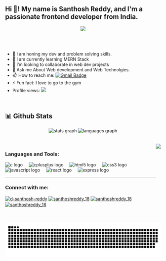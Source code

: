 <h2 align="left">Hi 👋! My name is Santhosh Reddy, and I'm a passionate frontend developer from India.</h2>
<p align="center"><img src="https://user-images.githubusercontent.com/77008381/145186736-1d1a4508-60a3-4169-acb7-ede41a7c85d6.png"></p>



<br>
<br>


- 🔭 I am honing my dev and problem solving skills.
- 🌱 I am currently learning MERN Stack
- 👯 I’m looking to collaborate in web dev projects
- 💬 Ask me About Web development and Web Technolgies.
- 📫 How to reach me: [![Gmail Badge](https://img.shields.io/badge/-Gmail-c14438?style=flat-square&logo=Gmail&logoColor=white&link=mailto:arjyo77@gmail.com)](mailto:dsanthoshreddy2003@gmail.com) 
- ⚡ Fun fact: I love to go to the gym
- Profile views: ![](https://komarev.com/ghpvc/?username=santhoshdwarampudi)

<br>
<h2>📊 Github Stats</h2>

<div align="center">
  <img src="https://github-readme-stats.vercel.app/api?username=santhoshdwarampudi&hide_title=false&hide_rank=false&show_icons=true&include_all_commits=true&count_private=true&disable_animations=false&theme=dracula&locale=en&hide_border=false" height="150" alt="stats graph" />
  <img src="https://github-readme-stats.vercel.app/api/top-langs?username=santhoshdwarampudi&locale=en&hide_title=false&layout=compact&card_width=320&langs_count=5&theme=dracula&hide_border=false" height="150" alt="languages graph" />
</div>

<br>

<br />

<img align="right" height="150" src="https://i.imgflip.com/65efzo.gif" />

### Languages and Tools:

<div align="left">
  <img src="https://cdn.jsdelivr.net/gh/devicons/devicon/icons/c/c-original.svg" height="40" alt="c logo" />
  <img width="12" />
  <img src="https://cdn.jsdelivr.net/gh/devicons/devicon/icons/cplusplus/cplusplus-original.svg" height="40" alt="cplusplus logo" />
  <img width="12" />
  <img src="https://cdn.jsdelivr.net/gh/devicons/devicon/icons/html5/html5-original.svg" height="40" alt="html5 logo" />
  <img width="12" />
  <img src="https://cdn.jsdelivr.net/gh/devicons/devicon/icons/css3/css3-original.svg" height="40" alt="css3 logo" />
  <img width="12" />
  <img src="https://cdn.jsdelivr.net/gh/devicons/devicon/icons/javascript/javascript-original.svg" height="40" alt="javascript logo" />
  <img width="12" />
  <img src="https://cdn.jsdelivr.net/gh/devicons/devicon/icons/react/react-original.svg" height="40" alt="react logo" />
  <img width="12" />
  <img src="https://cdn.jsdelivr.net/gh/devicons/devicon/icons/express/express-original.svg" height="40" alt="express logo" />
</div>


---


  

<h3 align="left">Connect with me:</h3>

<div align="left">
<a href="https://www.linkedin.com/in/d-santhosh-reddy/" target="blank"><img align="center" src="https://raw.githubusercontent.com/rahuldkjain/github-profile-readme-generator/master/src/images/icons/Social/linked-in-alt.svg" alt="d-santhosh-reddy" height="30" width="40" /></a>
<a href="https://www.hackerrank.com/profile/santhoshreddy_18" target="blank"><img align="center" src="https://raw.githubusercontent.com/rahuldkjain/github-profile-readme-generator/master/src/images/icons/Social/hackerrank.svg" alt="santhoshreddy_18" height="30" width="40" /></a>
<a href="https://leetcode.com/u/santhoshreddy_18/" target="blank"><img align="center" src="https://raw.githubusercontent.com/rahuldkjain/github-profile-readme-generator/master/src/images/icons/Social/leet-code.svg" alt="santhoshreddy_18" height="30" width="40" /></a>
<a href="https://www.geeksforgeeks.org/user/santhoshreddy_18/" target="blank"><img align="center" src="https://raw.githubusercontent.com/rahuldkjain/github-profile-readme-generator/master/src/images/icons/Social/geeks-for-geeks.svg" alt="santhoshreddy_18" height="30" width="40" /></a>
</div>

<br>
<br />

<br clear="both">

<img src="https://github.com/santhoshdwarampudi/santhoshdwarampudi/blob/output/snake.svg" alt="Snake animation" />

###
